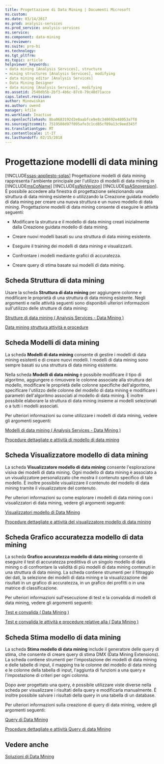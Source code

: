 ```yaml
---
title: Progettazione di Data Mining | Documenti Microsoft
ms.custom: 
ms.date: 03/14/2017
ms.prod: analysis-services
ms.prod_service: analysis-services
ms.service: 
ms.component: data-mining
ms.reviewer: 
ms.suite: pro-bi
ms.technology: 
ms.tgt_pltfrm: 
ms.topic: article
helpviewer_keywords:
- data mining [Analysis Services], structure
- mining structures [Analysis Services], modifying
- data mining editor [Analysis Services]
- Data Mining Designer
- data mining [Analysis Services], modifying
ms.assetid: 2540db5b-2bf3-4b6c-87c8-79c48d71acce
caps.latest.revision: 
author: Minewiskan
ms.author: owend
manager: kfile
ms.workload: Inactive
ms.openlocfilehash: 8ba0683192d2e0aabfce9e8c340692e48053a7f8
ms.sourcegitcommit: 7519508d97f095afe3c1cd85cf09a13c9eed345f
ms.translationtype: MT
ms.contentlocale: it-IT
ms.lasthandoff: 02/15/2018
---
```

# <a name="data-mining-designer"></a>Progettazione modelli di data mining
[!INCLUDE[ssas-appliesto-sqlas](../../includes/ssas-appliesto-sqlas.md)]
Progettazione modelli di data mining rappresenta l'ambiente principale per l'utilizzo di modelli di data mining in [!INCLUDE[msCoName](../../includes/msconame-md.md)] [!INCLUDE[ssNoVersion](../../includes/ssnoversion-md.md)] [!INCLUDE[ssASnoversion](../../includes/ssasnoversion-md.md)]. È possibile accedere alla finestra di progettazione selezionando una struttura di data mining esistente o utilizzando la Creazione guidata modello di data mining per creare una nuova struttura e un nuovo modello di data mining. Progettazione modelli di data mining consente di eseguire le attività seguenti:  
  
-   Modificare la struttura e il modello di data mining creati inizialmente dalla Creazione guidata modello di data mining.  
  
-   Creare nuovi modelli basati su una struttura di data mining esistente.  
  
-   Eseguire il training dei modelli di data mining e visualizzarli.  
  
-   Confrontare i modelli mediante grafici di accuratezza.  
  
-   Creare query di stima basate sui modelli di data mining.  
  
## <a name="mining-structure-tab"></a>Scheda Struttura di data mining  
 Usare la scheda **Struttura di data mining** per aggiungere colonne e modificare le proprietà di una struttura di data mining esistente. Negli argomenti e nelle attività seguenti sono disponibili ulteriori informazioni sull'utilizzo delle strutture di data mining:  
  
 [Strutture di data mining &#40; Analysis Services - Data Mining &#41;](../../analysis-services/data-mining/mining-structures-analysis-services-data-mining.md)  
  
 [Data mining struttura attività e procedure](../../analysis-services/data-mining/mining-structure-tasks-and-how-tos.md)  
  
## <a name="mining-models-tab"></a>Scheda Modelli di data mining  
 La scheda **Modelli di data mining** consente di gestire i modelli di data mining esistenti e di creare nuovi modelli. I modelli di data mining sono sempre basati su una struttura di data mining esistente.  
  
 Nella scheda **Modelli di data mining** è possibile modificare il tipo di algoritmo, aggiungere o rimuovere le colonne associate alla struttura del modello, modificare le proprietà delle colonne specifiche dell'algoritmo, specificare l'utilizzo delle colonne del modello di data mining e modificare i parametri dell'algoritmo associati al modello di data mining. È inoltre possibile elaborare la struttura di data mining insieme ai modelli selezionati o a tutti i modelli associati.  
  
 Per ulteriori informazioni su come utilizzare i modelli di data mining, vedere gli argomenti seguenti:  
  
 [Modelli di data mining &#40; Analysis Services - Data Mining &#41;](../../analysis-services/data-mining/mining-models-analysis-services-data-mining.md)  
  
 [Procedure dettagliate e attività di modello di data mining](../../analysis-services/data-mining/mining-model-tasks-and-how-tos.md)  
  
## <a name="mining-model-viewer-tab"></a>Scheda Visualizzatore modello di data mining  
 La scheda **Visualizzatore modello di data mining** consente l'esplorazione visiva dei modelli di data mining. Ogni modello di data mining è associato a un visualizzatore personalizzato che mostra il contenuto specifico di tale modello. È inoltre possibile visualizzare il contenuto del modello di data mining tramite il visualizzatore del contenuto.  
  
 Per ulteriori informazioni su come esplorare i modelli di data mining con i visualizzatori di data mining, vedere gli argomenti seguenti:  
  
 [Visualizzatori modello di Data Mining](../../analysis-services/data-mining/data-mining-model-viewers.md)  
  
 [Procedure dettagliate e attività del visualizzatore modello di data mining](../../analysis-services/data-mining/mining-model-viewer-tasks-and-how-tos.md)  
  
## <a name="mining-accuracy-chart-tab"></a>Scheda Grafico accuratezza modello di data mining  
 La scheda **Grafico accuratezza modello di data mining** consente di eseguire il test di accuratezza predittiva di un singolo modello di data mining o di confrontare la validità di più modelli di data mining contenuti in una struttura di data mining. La scheda contiene strumenti per il filtraggio dei dati, la selezione dei modelli di data mining e la visualizzazione dei risultati in un grafico di accuratezza, in un grafico dei profitti o in una matrice di classificazione.  
  
 Per ulteriori informazioni sull'esecuzione di test e la convalida di modelli di data mining, vedere gli argomenti seguenti:  
  
 [Test e convalida &#40; Data Mining &#41;](../../analysis-services/data-mining/testing-and-validation-data-mining.md)  
  
 [Test e convalida le attività e procedure relative alla &#40; Data Mining &#41;](../../analysis-services/data-mining/testing-and-validation-tasks-and-how-tos-data-mining.md)  
  
## <a name="mining-model-prediction-tab"></a>Scheda Stima modello di data mining  
 La scheda **Stima modello di data mining** include il generatore delle query di stima, che consente di creare query di stima DMX (Data Mining Extensions). La scheda contiene strumenti per l'impostazione dei modelli di data mining e delle tabelle di input, il mapping tra le colonne del modello di data mining e le colonne della tabella di input, l'aggiunta di funzioni a una query e l'impostazione di criteri per ogni colonna.  
  
 Dopo aver progettato una query, è possibile utilizzare viste diverse nella scheda per visualizzare i risultati della query e modificarla manualmente. È inoltre possibile salvare i risultati della query in una tabella di un database.  
  
 Per ulteriori informazioni sulla creazione di query di data mining, vedere gli argomenti seguenti:  
  
 [Query di Data Mining](../../analysis-services/data-mining/data-mining-queries.md)  
  
 [Procedure dettagliate e attività Query di data Mining](../../analysis-services/data-mining/data-mining-query-tasks-and-how-tos.md)  
  
## <a name="see-also"></a>Vedere anche  
 [Soluzioni di Data Mining](../../analysis-services/data-mining/data-mining-solutions.md)  
  
  

